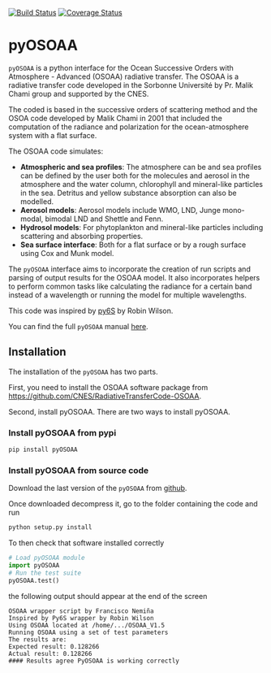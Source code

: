 [![Build Status](https://travis-ci.org/fnemina/pyOSOAA.svg?branch=master)](https://travis-ci.org/fnemina/pyOSOAA) [![Coverage Status](https://coveralls.io/repos/github/fnemina/pyOSOAA/badge.svg?branch=master)](https://coveralls.io/github/fnemina/pyOSOAA?branch=master)

# pyOSOAA

`pyOSOAA` is a python interface for the Ocean Successive Orders with Atmosphere - Advanced (OSOAA) radiative transfer. The OSOAA is a radiative transfer code developed in the Sorbonne Université by Pr. Malik Chami group and supported by the CNES. 

The coded is based in the successive orders of scattering method and the OSOA code developed by Malik Chami in 2001 that included the computation of the radiance and polarization for the ocean-atmosphere system with a flat surface.

The OSOAA code simulates:

- **Atmospheric and sea profiles**: The atmosphere can be and sea profiles can be defined by the user both for the molecules and aerosol in the atmosphere and the water column, chlorophyll and mineral-like particles in the sea. Detritus and yellow substance absorption can also be modelled.
- **Aerosol models**: Aerosol models include WMO, LND, Junge mono-modal, bimodal LND and Shettle and Fenn.
- **Hydrosol models**: For phytoplankton and mineral-like particles including scattering and absorbing properties.
- **Sea surface interface**: Both for a flat surface or by a rough surface using Cox and Munk model.

The `pyOSOAA` interface aims to incorporate the creation of run scripts and parsing of output results for the OSOAA model. It also incorporates helpers to perform common tasks like calculating the radiance for a certain band instead of a wavelength or running the model for multiple wavelengths. 

This code was inspired by [py6S](https://github.com/robintw/Py6S) by Robin Wilson.

You can find the full `pyOSOAA` manual [here](https://pyosoaa.readthedocs.io/en/latest/).

## Installation

The installation of the `pyOSOAA` has two parts.

First, you need to install the OSOAA software package from https://github.com/CNES/RadiativeTransferCode-OSOAA.

Second, install pyOSOAA. There are two ways to install pyOSOAA.

### Install pyOSOAA from pypi

```bash
pip install pyOSOAA
```

### Install pyOSOAA from source code
Download the last version of the `pyOSOAA` from [github](https://github.com/fnemina/pyOSOAA/releases/latest).

Once downloaded decompress it, go to the folder containing the code and run

```bash
python setup.py install
```

To then check that software installed correctly

```python
# Load pyOSOAA module
import pyOSOAA
# Run the test suite
pyOSOAA.test()
```
the following output should appear at the end of the screen
```
OSOAA wrapper script by Francisco Nemiña
Inspired by Py6S wrapper by Robin Wilson
Using OSOAA located at /home/.../OSOAA_V1.5
Running OSOAA using a set of test parameters
The results are:
Expected result: 0.128266
Actual result: 0.128266
#### Results agree PyOSOAA is working correctly
```
